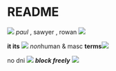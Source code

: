 # README

![](https://files.catbox.moe/umk2fe.gif) *paul* , sawyer , rowan ![](https://files.catbox.moe/umk2fe.gif)

 **it its**  ![](https://files.catbox.moe/b3d3g7.gif)  *non*human & masc **terms**![](https://files.catbox.moe/67gwsu.gif)

no dni  ![](https://files.catbox.moe/b6o9kz.gif)  ___block freely___   ![](https://files.catbox.moe/u2pe4x.gif)
